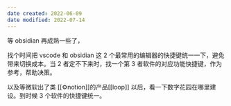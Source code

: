 ```yaml
---
date created: 2022-06-09
date modified: 2022-07-14
---
```


等 obsidian 再成熟一些了，

找个时间把 vscode 和 obsidian 这 2 个最常用的编辑器的快捷键统一一下，避免带来切换成本。当 2 者定不下来时，找一个第 3 者软件的对应功能快捷键，作为参考，帮助决策。

以及等微软出了类 [[⚙notion]]的产品[[loop]] 以后，看一下数字花园在哪里建设。到时候 3 个软件的快捷键统一。
